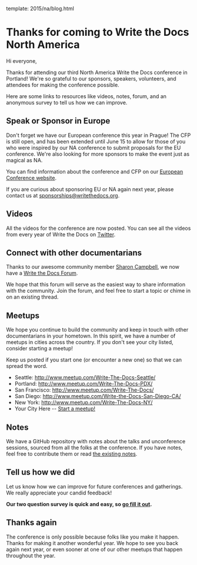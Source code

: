 template: 2015/na/blog.html

Thanks for coming to Write the Docs North America
=================================================

Hi everyone,

Thanks for attending our third North America Write the Docs conference in Portland! We're so grateful to our sponsors, speakers, volunteers, and attendees for making the conference possible. 

Here are some links to resources like videos, notes, forum, and an anonymous survey to tell us how we can improve.

## Speak or Sponsor in Europe

Don't forget we have our European conference this year in Prague! The CFP is still open, and has been extended until June 15 to allow for those of you who were inspired by our NA conference to submit proposals for the EU conference. We're also looking for more sponsors to make the event just as magical as NA.

You can find information about the conference and CFP on our [European Conference website](http://www.writethedocs.org/conf/eu/2015/).

If you are curious about sponsoring EU or NA again next year,
please contact us at <sponsorships@writethedocs.org>.

## Videos

All the videos for the conference are now posted. You can see all the videos from every year of Write the Docs on [Twitter](https://twitter.com/search?q=%23writethedocs%20from%3Anextdayvideo&src=typd).

## Connect with other documentarians

Thanks to our awesome community member [Sharon Campbell](https://twitter.com/captainshar), we now have a [Write the Docs Forum](http://forum.writethedocs.org/).

We hope that this forum will serve as the easiest way to share information with the community. Join the forum, and feel free to start a topic or chime in on an existing thread.

## Meetups

We hope you continue to build the community and keep in touch with other documentarians in your hometown. In this spirit, we have a number of meetups in cities across the country. If you don't see your city listed, consider starting a meetup! 

Keep us posted if you start one (or encounter a new one) so that we can spread the word.

* Seattle: <http://www.meetup.com/Write-The-Docs-Seattle/>
* Portland: <http://www.meetup.com/Write-The-Docs-PDX/>
* San Francisco: <http://www.meetup.com/Write-The-Docs/>
* San Diego: <http://www.meetup.com/Write-the-Docs-San-Diego-CA/>
* New York: <http://www.meetup.com/Write-The-Docs-NY/>
* Your City Here -- [Start a meetup!](https://www.youtube.com/watch?v=ZwQ8Kd48d0w)

## Notes

We have a GitHub repository with notes about the talks and unconference sessions, sourced from all the folks at the conference. If you have notes, feel free to contribute them or read [the existing notes](https://github.com/writethedocs/attendee-notes).

## Tell us how we did

Let us know how we can improve for future conferences and gatherings. We really appreciate your candid feedback!

**Our two question survey is quick and easy, so [go fill it out](https://docs.google.com/forms/d/1s8PYo_VmjBg9-BZEBzD8V7glVBFNFWZ3Lz7dqNGOUic/viewform?usp=send_form).**

## Thanks again

The conference is only possible because folks like you make it happen.
Thanks for making it another wonderful year.
We hope to see you back again next year,
or even sooner at one of our other meetups that happen throughout the year.
